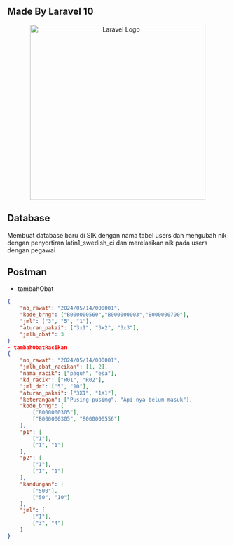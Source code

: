 ## Made By Laravel 10
<p align="center"><a href="https://laravel.com" target="_blank"><img src="https://raw.githubusercontent.com/laravel/art/master/logo-lockup/5%20SVG/2%20CMYK/1%20Full%20Color/laravel-logolockup-cmyk-red.svg" width="400" alt="Laravel Logo"></a></p>


## Database 
Membuat database baru di SIK dengan nama tabel users
dan mengubah nik dengan penyortiran latin1_swedish_ci dan merelasikan nik pada users dengan pegawai 

## Postman
- tambahObat
```json
{
    "no_rawat": "2024/05/14/000001",
    "kode_brng": ["B000000560","B000000003","B000000790"],
    "jml": ["3", "5", "1"],
    "aturan_pakai": ["3x1", "3x2", "3x3"],
    "jmlh_obat": 3
}
- tambahObatRacikan
{
    "no_rawat": "2024/05/14/000001",
    "jmlh_obat_racikan": [1, 2],
    "nama_racik": ["paguh", "esa"],
    "kd_racik": ["R01", "R02"],
    "jml_dr": ["5", "10"],
    "aturan_pakai": ["3X1", "1X1"],
    "keterangan": ["Pusing pusimg", "Api nya belum masuk"],
    "kode_brng": [
        ["B000000305"], 
        ["B000000305", "B000000556"]
    ],
    "p1": [
        ["1"], 
        ["1", "1"]
    ],
    "p2": [
        ["1"], 
        ["1", "1"]
    ],
    "kandungan": [
        ["500"], 
        ["50", "10"]
    ],
    "jml": [
        ["1"], 
        ["3", "4"]
    ]
}
